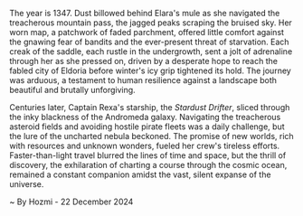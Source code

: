 
The year is 1347.  Dust billowed behind Elara's mule as she navigated the treacherous mountain pass, the jagged peaks scraping the bruised sky.  Her worn map, a patchwork of faded parchment, offered little comfort against the gnawing fear of bandits and the ever-present threat of starvation.  Each creak of the saddle, each rustle in the undergrowth, sent a jolt of adrenaline through her as she pressed on, driven by a desperate hope to reach the fabled city of Eldoria before winter's icy grip tightened its hold.  The journey was arduous, a testament to human resilience against a landscape both beautiful and brutally unforgiving.

Centuries later, Captain Rexa's starship, the *Stardust Drifter*, sliced through the inky blackness of the Andromeda galaxy.  Navigating the treacherous asteroid fields and avoiding hostile pirate fleets was a daily challenge, but the lure of the uncharted nebula beckoned.  The promise of new worlds, rich with resources and unknown wonders, fueled her crew's tireless efforts.  Faster-than-light travel blurred the lines of time and space, but the thrill of discovery, the exhilaration of charting a course through the cosmic ocean, remained a constant companion amidst the vast, silent expanse of the universe.

~ By Hozmi - 22 December 2024

